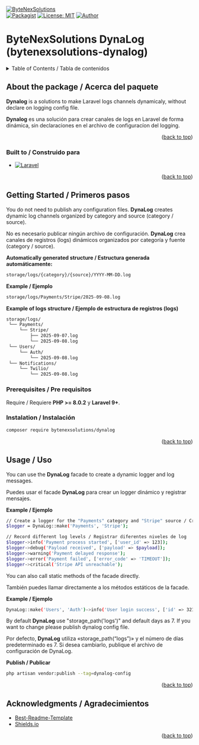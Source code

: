 <a id="readme-top"></a>
[![ByteNexSolutions](https://img.shields.io/badge/ByteNexSolutions-Dynalog-yellow)](https://github.com/ByteNexSolutions/ByteNexSolutions-Dynalog)  
[![Packagist](https://img.shields.io/packagist/v/bytenexsolutions/dynalog.svg?label=Packagist%20version)](https://packagist.org/packages/bytenexsolutions/dynalog)
[![License: MIT](https://img.shields.io/badge/License-MIT-red.svg)](LICENSE)
[![Author](https://img.shields.io/badge/dynamic/json?url=https://raw.githubusercontent.com/ByteNexSolutions/ByteNexSolutions-Dynalog/main/composer.json&query=$.authors[0].name&label=Author&color=green)](https://github.com/rchapon) 







<!-- Improved compatibility of back to top link: See: https://github.com/othneildrew/Best-README-Template/pull/73 -->

<!--
*** Thanks for checking out the Best-README-Template. If you have a suggestion
*** that would make this better, please fork the repo and create a pull request
*** or simply open an issue with the tag "enhancement".
*** Don't forget to give the project a star!
*** Thanks again! Now go create something AMAZING! :D
-->



<!-- PROJECT SHIELDS -->
<!--
*** I'm using markdown "reference style" links for readability.
*** Reference links are enclosed in brackets [ ] instead of parentheses ( ).
*** See the bottom of this document for the declaration of the reference variables
*** for contributors-url, forks-url, etc. This is an optional, concise syntax you may use.
*** https://www.markdownguide.org/basic-syntax/#reference-style-links
-->

# ByteNexSolutions DynaLog (bytenexsolutions-dynalog)

<!-- TABLE OF CONTENTS -->
<details>
  <summary>Table of Contents / Tabla de contenidos</summary>
  <ol>
    <li>
      <a href="#about-the-project">About the package / Acerca del paquete </a>
      <ul>
        <li><a href="#built-with">Built to / Construido para</a></li>
      </ul>
    </li>
    <li>
      <a href="#getting-started">Getting Started / Primeros pasos</a>
      <ul>
        <li><a href="#prerequisites">Prerequisites / Pre requisitos</a></li>
        <li><a href="#installation">Installation / Instalación</a></li>
      </ul>
    </li>
    <li><a href="#usage">Usage / Uso</a></li>
    <!--<li><a href="#roadmap">Roadmap</a></li>-->
    <li><a href="#contributing">Contributing / Contribuyendo</a></li>
    <li><a href="#license">License / Licencia</a></li>
    <li><a href="#contact">Contact / Contacto</a></li>
    <li><a href="#acknowledgments">Acknowledgments / Agradecimientos</a></li>
  </ol>
</details>

<!-- ABOUT THE PROJECT -->
## About the package / Acerca del paquete

__Dynalog__ is a solutions to make Laravel logs channels dynamicaly, without declare on logging config file.

__Dynalog__ es una solución para crear canales de logs en Laravel de forma dinámica, sin declaraciones en el archivo de 
configuracíon del logging.

<p align="right">(<a href="#readme-top">back to top</a>)</p>

### Built to / Construido para
* [![Laravel][Laravel.com]][Laravel-url]

<p align="right">(<a href="#readme-top">back to top</a>)</p>

<!-- GETTING STARTED -->
## Getting Started / Primeros pasos

You do not need to publish any configuration files.
__DynaLog__ creates dynamic log channels organized by category and source (category / source).

No es necesario publicar ningún archivo de configuración.
__DynaLog__ crea canales de registros (logs) dinámicos organizados por categoría y fuente (category / source).

__Automatically generated structure / Estructura generada automáticamente:__

```bash
storage/logs/{category}/{source}/YYYY-MM-DD.log
```
__Example / Ejemplo__

```bash
storage/logs/Payments/Stripe/2025-09-08.log
```

__Example of logs structure / Ejemplo de estructura de registros (logs)__

```bash
storage/logs/
 └── Payments/
     └── Stripe/
         ├── 2025-09-07.log
         └── 2025-09-08.log
 └── Users/
     └── Auth/
         └── 2025-09-08.log
 └── Notifications/
     └── Twilio/
         └── 2025-09-08.log
```

### Prerequisites / Pre requisitos

Require / Requiere **PHP >= 8.0.2** y **Laravel 9+**.

### Instalation / Instalación

```bash
composer require bytenexsolutions/dynalog
```

<p align="right">(<a href="#readme-top">back to top</a>)</p>

<!-- USAGE EXAMPLES -->
## Usage / Uso

You can use the __DynaLog__ facade to create a dynamic logger and log messages.

Puedes usar el facade __DynaLog__ para crear un logger dinámico y registrar mensajes.

__Example / Ejemplo__

```bash
// Create a logger for the "Payments" category and "Stripe" source / Crear un logger para la categoría "Payments" y fuente "Stripe"
$logger = DynaLog::make('Payments', 'Stripe');

// Record different log levels / Registrar diferentes niveles de log
$logger->info('Payment process started', ['user_id' => 123]);
$logger->debug('Payload received', ['payload' => $payload]);
$logger->warning('Payment delayed response');
$logger->error('Payment failed', ['error_code' => 'TIMEOUT']);
$logger->critical('Stripe API unreachable');
```
You can also call static methods of the facade directly. 

También puedes llamar directamente a los métodos estáticos de la facade.

__Example / Ejemplo__

```bash
DynaLog::make('Users', 'Auth')->info('User login success', ['id' => 321]);
```

By default __DynaLog__ use "storage_path('logs')" and default days as 7. If you want to change please publish dynalog config file.

Por defecto, __DynaLog__ utiliza «storage_path(“logs”)» y el número de días predeterminado es 7. Si desea cambiarlo, publique el archivo de configuración de DynaLog.

__Publish / Publicar__

```bash
php artisan vendor:publish --tag=dynalog-config
```

<p align="right">(<a href="#readme-top">back to top</a>)</p>

<!-- ROADMAP 
## Roadmap

- [x] Add Changelog
- [x] Add back to top links
- [ ] Add Additional Templates w/ Examples
- [ ] Add "components" document to easily copy & paste sections of the readme
- [ ] Multi-language Support
    - [ ] Chinese
    - [ ] Spanish

See the [open issues](https://github.com/othneildrew/Best-README-Template/issues) for a full list of proposed features (and known issues).

<p align="right">(<a href="#readme-top">back to top</a>)</p>-->




<!-- ACKNOWLEDGMENTS -->
## Acknowledgments / Agradecimientos

* [Best-Readme-Template](https://github.com/othneildrew/Best-README-Template)
* [Shields.io](https://shields.io/badges)

<p align="right">(<a href="#readme-top">back to top</a>)</p>



<!-- MARKDOWN LINKS & IMAGES -->
<!-- https://www.markdownguide.org/basic-syntax/#reference-style-links -->
[Laravel.com]: https://img.shields.io/badge/Laravel-FF2D20?style=for-the-badge&logo=laravel&logoColor=white
[Laravel-url]: https://laravel.com